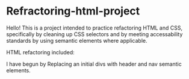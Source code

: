 # Refractoring-html-project

Hello! This is a project intended to practice refactoring HTML and CSS, specifically by cleaning up CSS selectors and by meeting accessability standards by using semantic elements where applicable.

HTML refactoring included:

I have begun by Replacing an initial divs with header and nav semantic elements.